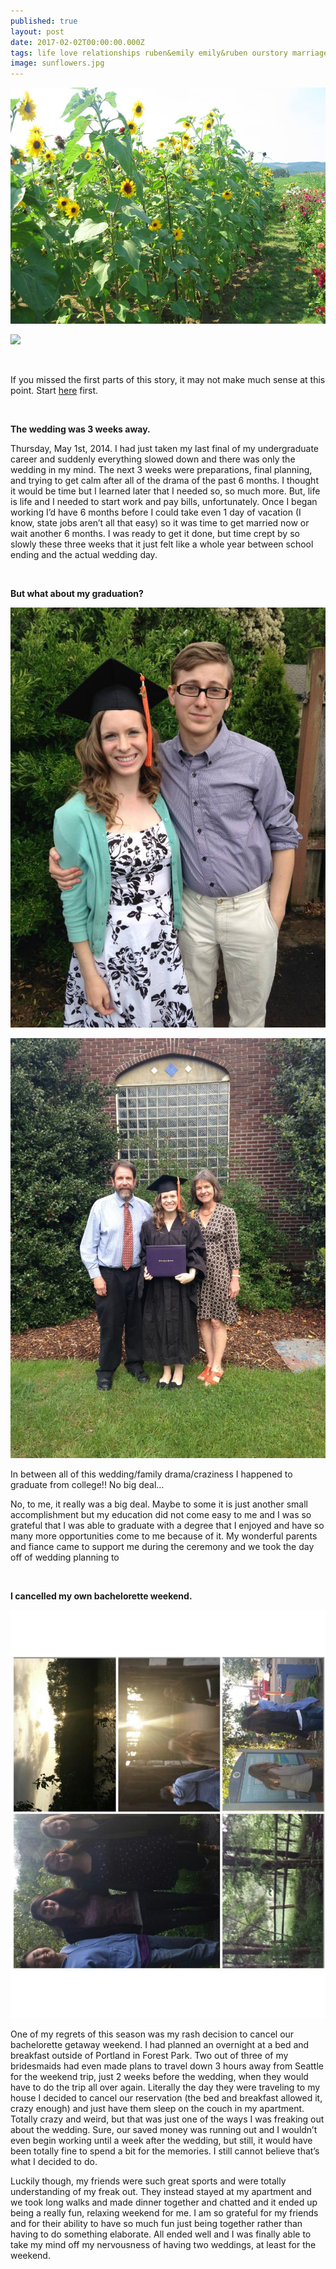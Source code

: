 ```yaml
---
published: true
layout: post
date: 2017-02-02T00:00:00.000Z
tags: life love relationships ruben&emily emily&ruben ourstory marriage lifestyle engagement family
image: sunflowers.jpg
---
```


![sunflowers.jpg](/content/sunflowers.jpg)


<a href="//www.pinterest.com/pin/create/button/" data-pin-do="buttonBookmark"  data-pin-color="red"><img src="//assets.pinterest.com/images/pidgets/pinit_fg_en_rect_red_20.png" /></a>

<!-- Please call pinit.js only once per page -->
<script type="text/javascript" async defer src="//assets.pinterest.com/js/pinit.js"></script>

<br>


If you missed the first parts of this story, it may not make much sense at this point. Start [here](http://edibleem.com/how-he-unintentionally-had-me-hooked) first. 

<br>

**The wedding was 3 weeks away.**


Thursday, May 1st, 2014. I had just taken my last final of my undergraduate career and suddenly everything slowed down and there was only the wedding in my mind. The next 3 weeks were preparations, final planning, and trying to get calm after all of the drama of the past 6 months. I thought it would be time but I learned later that I needed so, so much more. But, life is life and I needed to start work and pay bills, unfortunately. Once I began working I’d have 6 months before I could take even 1 day of vacation (I know, state jobs aren’t all that easy) so it was time to get married now or wait another 6 months. I was ready to get it done, but time crept by so slowly these three weeks that it just felt like a whole year between school ending and the actual wedding day. 

<br>

**But what about my graduation?**

![graduation.jpg](/content/graduation.jpg)

![grad.jpg](/content/grad.jpg)


In between all of this wedding/family drama/craziness I happened to graduate from college!! No big deal…

No, to me, it really was a big deal. Maybe to some it is just another small accomplishment but my education did not come easy to me and I was so grateful that I was able to graduate with a degree that I enjoyed and have so many more opportunities come to me because of it. My wonderful parents and fiance came to support me during the ceremony and we took the day off of wedding planning to 

<br>

**I cancelled my own bachelorette weekend.**

![weekend.jpg](/content/weekend.jpg)


One of my regrets of this season was my rash decision to cancel our bachelorette getaway weekend. I had planned an overnight at a bed and breakfast outside of Portland in Forest Park. Two out of three of my bridesmaids had even made plans to travel down 3 hours away from Seattle for the weekend trip, just 2 weeks before the wedding, when they would have to do the trip all over again. Literally the day they were traveling to my house I decided to cancel our reservation (the bed and breakfast allowed it, crazy enough) and just have them sleep on the couch in my apartment. Totally crazy and weird, but that was just one of the ways I was freaking out about the wedding. Sure, our saved money was running out and I wouldn’t even begin working until a week after the wedding, but still, it would have been totally fine to spend a bit for the memories. I still cannot believe that’s what I decided to do.

Luckily though, my friends were such great sports and were totally understanding of my freak out. They instead stayed at my apartment and we took long walks and made dinner together and chatted and it ended up being a really fun, relaxing weekend for me. I am so grateful for my friends and for their ability to have so much fun just being together rather than having to do something elaborate. All ended well and I was finally able to take my mind off my nervousness of having two weddings, at least for the weekend. 



